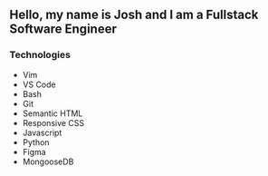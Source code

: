 ## Hello, my name is Josh and I am a Fullstack Software Engineer

### Technologies
- Vim
- VS Code
- Bash
- Git
- Semantic HTML
- Responsive CSS
- Javascript
- Python
- Figma
- MongooseDB
